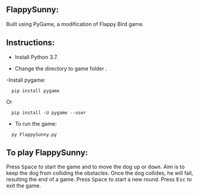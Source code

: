 ## FlappySunny:
 Built using PyGame, a modification of Flappy Bird game.

## Instructions:
 - Install Python 3.7.
 
 - Change the directory to game folder .

 -Install pygame:
 ```
   pip install pygame
 ```
 Or
 ```
   pip install -U pygame --user
 ```
 
 - To run the game:
 ```
   py FlappySunny.py
 ```

## To play FlappySunny:
 Press <kbd>Space</kbd> to start the game and to move the dog <kbd>up</kbd> or <kbd>down</kbd>.
 Aim is to keep the dog from colliding the obstacles. Once the dog collides, he will fall, resulting the end of a game. Press <kbd>Space</kbd> to start a new round.
 Press <kbd>Esc</kbd> to exit the game.
